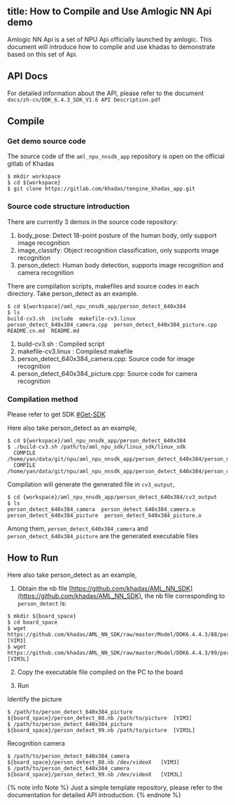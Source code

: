 title: How to Compile and Use Amlogic NN Api demo 
---

Amlogic NN Api is a set of NPU Api officially launched by amlogic. This document will introduce how to compile and use khadas to demonstrate based on this set of Api.

## API Docs

For detailed information about the API, please refer to the document `docs/zh-cn/DDK_6.4.3_SDK_V1.6 API Description.pdf`

## Compile

### Get demo source code

The source code of the `aml_npu_nnsdk_app` repository is open on the official gitlab of Khadas

```shell
$ mkdir workspace
$ cd ${workspace}
$ git clone https://gitlab.com/khadas/tengine_khadas_app.git
```

### Source code structure introduction

There are currently 3 demos in the source code repository:

1. body_pose:       Detect 18-point posture of the human body, only support image recognition
2. image_classify:  Object recognition classification, only supports image recognition
3. person_detect:   Human body detection, supports image recognition and camera recognition

There are compilation scripts, makefiles and source codes in each directory. Take person_detect as an example.

```shell
$ cd ${workspace}/aml_npu_nnsdk_app/person_detect_640x384
$ ls
build-cv3.sh  include  makefile-cv3.linux  person_detect_640x384_camera.cpp  person_detect_640x384_picture.cpp  README.cn.md  README.md
```

1. build-cv3.sh : Compiled script
2. makefile-cv3.linux : Compilesd makefile
3. person_detect_640x384_camera.cpp: Source code for image recognition
4. person_detect_640x384_picture.cpp: Source code for camera recognition

### Compilation method

Please refer to get SDK [#Get-SDK](/linux/vim3/HowToUseNPUSDK#Get-SDK)

Here also take person_detect as an example,

```shell
$ cd ${workspace}/aml_npu_nnsdk_app/person_detect_640x384
$ ./build-cv3.sh /path/to/aml_npu_sdk/linux_sdk/linux_sdk
  COMPILE /home/yan/data/git/npu/aml_npu_nnsdk_app/person_detect_640x384/person_detect_640x384_picture.cpp
  COMPILE /home/yan/data/git/npu/aml_npu_nnsdk_app/person_detect_640x384/person_detect_640x384_camera.cpp
```

Compilation will generate the generated file in `cv3_output`,
```shell
$ cd {workspace}/aml_npu_nnsdk_app/person_detect_640x384/cv3_output
$ ls
person_detect_640x384_camera  person_detect_640x384_camera.o  person_detect_640x384_picture  person_detect_640x384_picture.o
```

Among them, `person_detect_640x384_camera` and `person_detect_640x384_picture` are the generated executable files

## How to Run


Here also take person_detect as an example,

1. Obtain the nb file [https://github.com/khadas/AML_NN_SDK](https://github.com/khadas/AML_NN_SDK), the nb file corresponding to `person_detect` is:

```shell
$ mkdir ${board_space}
$ cd board_space
$ wget https://github.com/khadas/AML_NN_SDK/raw/master/Model/DDK6.4.4.3/88/person_detect_88.nb  [VIM3]
$ wget https://github.com/khadas/AML_NN_SDK/raw/master/Model/DDK6.4.4.3/99/person_detect_99.nb  [VIM3L]
```

2. Copy the executable file compiled on the PC to the board

3. Run

Identify the picture

```shell
$ /path/to/person_detect_640x384_picture ${board_space}/person_detect_88.nb /path/to/picture  [VIM3] 
$ /path/to/person_detect_640x384_picture ${board_space}/person_detect_99.nb /path/to/picture  [VIM3L] 

```

Recognition camera

```shell
$ /path/to/person_detect_640x384_camera ${board_space}/person_detect_88.nb /dev/videoX   [VIM3]
$ /path/to/person_detect_640x384_camera ${board_space}/person_detect_99.nb /dev/videoX   [VIM3L]
```


{% note info Note %}
Just a simple template repository, please refer to the documentation for detailed API introduction.
{% endnote %}

